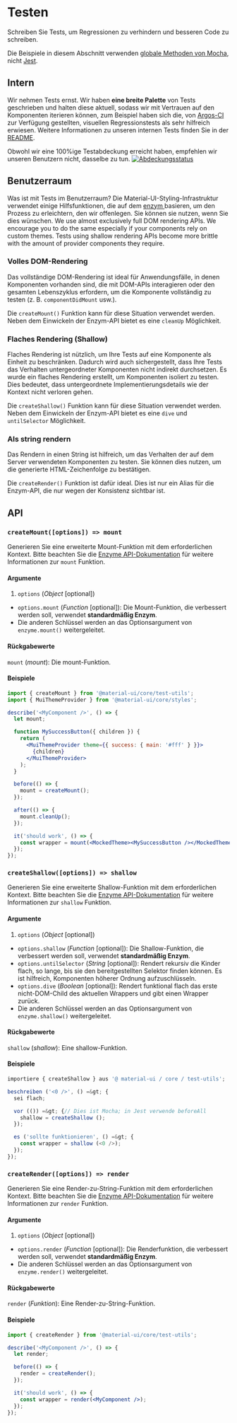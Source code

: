 # Testen

<p class="description">Schreiben Sie Tests, um Regressionen zu verhindern und besseren Code zu schreiben.</p>

Die Beispiele in diesem Abschnitt verwenden [globale Methoden von Mocha](https://mochajs.org/api/global.html), nicht [Jest](https://jestjs.io/web-app/en/api).

## Intern

Wir nehmen Tests ernst. Wir haben **eine breite Palette** von Tests geschrieben und halten diese aktuell, sodass wir mit Vertrauen auf den Komponenten iterieren können, zum Beispiel haben sich die, von [Argos-CI](https://www.argos-ci.com/mui-org/material-ui) zur Verfügung gestellten, visuellen Regressionstests als sehr hilfreich erwiesen. Weitere Informationen zu unseren internen Tests finden Sie in der [README](https://github.com/mui-org/material-ui/blob/master/test/README.md).

Obwohl wir eine 100%ige Testabdeckung erreicht haben, empfehlen wir unseren Benutzern nicht, dasselbe zu tun. [![Abdeckungsstatus](https://img.shields.io/codecov/c/github/mui-org/material-ui/master.svg)](https://codecov.io/gh/mui-org/material-ui/branch/master)

## Benutzerraum

Was ist mit Tests im Benutzerraum? Die Material-UI-Styling-Infrastruktur verwendet einige Hilfsfunktionen, die auf dem [enzym ](https://github.com/airbnb/enzyme) basieren, um den Prozess zu erleichtern, den wir offenlegen. Sie können sie nutzen, wenn Sie dies wünschen. We use almost exclusively full DOM rendering APIs. We encourage you to do the same especially if your components rely on custom themes. Tests using shallow rendering APIs become more brittle with the amount of provider components they require.

### Volles DOM-Rendering

Das vollständige DOM-Rendering ist ideal für Anwendungsfälle, in denen Komponenten vorhanden sind, die mit DOM-APIs interagieren oder den gesamten Lebenszyklus erfordern, um die Komponente vollständig zu testen (z. B. `componentDidMount` usw.).

Die `createMount()` Funktion kann für diese Situation verwendet werden. Neben dem Einwickeln der Enzym-API bietet es eine `cleanUp` Möglichkeit.

### Flaches Rendering (Shallow)

Flaches Rendering ist nützlich, um Ihre Tests auf eine Komponente als Einheit zu beschränken. Dadurch wird auch sichergestellt, dass Ihre Tests das Verhalten untergeordneter Komponenten nicht indirekt durchsetzen. Es wurde ein flaches Rendering erstellt, um Komponenten isoliert zu testen. Dies bedeutet, dass untergeordnete Implementierungsdetails wie der Kontext nicht verloren gehen.

Die `createShallow()` Funktion kann für diese Situation verwendet werden. Neben dem Einwickeln der Enzym-API bietet es eine `dive` und `untilSelector` Möglichkeit.

### Als string rendern

Das Rendern in einen String ist hilfreich, um das Verhalten der auf dem Server verwendeten Komponenten zu testen. Sie können dies nutzen, um die generierte HTML-Zeichenfolge zu bestätigen.

Die `createRender()` Funktion ist dafür ideal. Dies ist nur ein Alias für die Enzym-API, die nur wegen der Konsistenz sichtbar ist.

## API

### `createMount([options]) => mount`

Generieren Sie eine erweiterte Mount-Funktion mit dem erforderlichen Kontext. Bitte beachten Sie die [Enzyme API-Dokumentation](https://airbnb.io/enzyme/web-app/api/mount.html) für weitere Informationen zur `mount` Funktion.

#### Argumente

1. `options` (*Object* [optional]) 
  - `options.mount` (*Function* [optional]): Die Mount-Funktion, die verbessert werden soll, verwendet **standardmäßig Enzym**.
  - Die anderen Schlüssel werden an das Optionsargument von `enzyme.mount()` weitergeleitet.

#### Rückgabewerte

`mount` (*mount*): Die mount-Funktion.

#### Beispiele

```jsx
import { createMount } from '@material-ui/core/test-utils';
import { MuiThemeProvider } from '@material-ui/core/styles';

describe('<MyComponent />', () => {
  let mount;

  function MySuccessButton({ children }) {
    return (
      <MuiThemeProvider theme={{ success: { main: '#fff' } }}>
        {children}
      </MuiThemeProvider>
    );
  }

  before(() => {
    mount = createMount();
  });

  after(() => {
    mount.cleanUp();
  });

  it('should work', () => {
    const wrapper = mount(<MockedTheme><MySuccessButton /></MockedTheme>);
  });
});
```

### `createShallow([options]) => shallow`

Generieren Sie eine erweiterte Shallow-Funktion mit dem erforderlichen Kontext. Bitte beachten Sie die [Enzyme API-Dokumentation](https://airbnb.io/enzyme/web-app/api/shallow.html) für weitere Informationen zur `shallow` Funktion.

#### Argumente

1. `options` (*Object* [optional]) 
  - `options.shallow` (*Function* [optional]): Die Shallow-Funktion, die verbessert werden soll, verwendet **standardmäßig Enzym**.
  - `options.untilSelector` (*String* [optional]): Rendert rekursiv die Kinder flach, so lange, bis sie den bereitgestellten Selektor finden können. Es ist hilfreich, Komponenten höherer Ordnung aufzuschlüsseln.
  - `options.dive` (*Boolean* [optional]): Rendert funktional flach das erste nicht-DOM-Child des aktuellen Wrappers und gibt einen Wrapper zurück.
  - Die anderen Schlüssel werden an das Optionsargument von `enzyme.shallow()` weitergeleitet.

#### Rückgabewerte

`shallow` (*shallow*): Eine shallow-Funktion.

#### Beispiele

```jsx
importiere { createShallow } aus '@ material-ui / core / test-utils';

beschreiben ('<0 />', () =&gt; {
  sei flach;

  vor (()) =&gt; {// Dies ist Mocha; in Jest verwende beforeAll
    shallow = createShallow ();
  });

  es ('sollte funktionieren', () =&gt; {
    const wrapper = shallow (<0 />);
  });
});
```

### `createRender([options]) => render`

Generieren Sie eine Render-zu-String-Funktion mit dem erforderlichen Kontext. Bitte beachten Sie die [Enzyme API-Dokumentation](https://airbnb.io/enzyme/web-app/api/render.html) für weitere Informationen zur `render` Funktion.

#### Argumente

1. `options` (*Object* [optional]) 
  - `options.render` (*Function* [optional]): Die Renderfunktion, die verbessert werden soll, verwendet **standardmäßig Enzym**.
  - Die anderen Schlüssel werden an das Optionsargument von `enzyme.render()` weitergeleitet.

#### Rückgabewerte

`render` (*Funktion*): Eine Render-zu-String-Funktion.

#### Beispiele

```jsx
import { createRender } from '@material-ui/core/test-utils';

describe('<MyComponent />', () => {
  let render;

  before(() => {
    render = createRender();
  });

  it('should work', () => {
    const wrapper = render(<MyComponent />);
  });
});
```